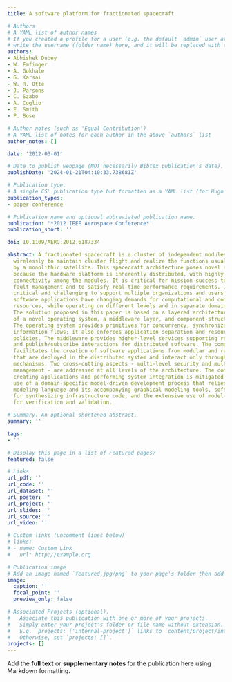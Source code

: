```yaml
---
title: A software platform for fractionated spacecraft

# Authors
# A YAML list of author names
# If you created a profile for a user (e.g. the default `admin` user at `content/authors/admin/`), 
# write the username (folder name) here, and it will be replaced with their full name and linked to their profile.
authors:
- Abhishek Dubey
- W. Emfinger
- A. Gokhale
- G. Karsai
- W. R. Otte
- J. Parsons
- C. Szabo
- A. Coglio
- E. Smith
- P. Bose

# Author notes (such as 'Equal Contribution')
# A YAML list of notes for each author in the above `authors` list
author_notes: []

date: '2012-03-01'

# Date to publish webpage (NOT necessarily Bibtex publication's date).
publishDate: '2024-01-21T04:10:33.738681Z'

# Publication type.
# A single CSL publication type but formatted as a YAML list (for Hugo requirements).
publication_types:
- paper-conference

# Publication name and optional abbreviated publication name.
publication: '*2012 IEEE Aerospace Conference*'
publication_short: ''

doi: 10.1109/AERO.2012.6187334

abstract: A fractionated spacecraft is a cluster of independent modules that interact
  wirelessly to maintain cluster flight and realize the functions usually performed
  by a monolithic satellite. This spacecraft architecture poses novel software challenges
  because the hardware platform is inherently distributed, with highly fluctuating
  connectivity among the modules. It is critical for mission success to support autonomous
  fault management and to satisfy real-time performance requirements. It is also both
  critical and challenging to support multiple organizations and users whose diverse
  software applications have changing demands for computational and communication
  resources, while operating on different levels and in separate domains of security.
  The solution proposed in this paper is based on a layered architecture consisting
  of a novel operating system, a middleware layer, and component-structured applications.
  The operating system provides primitives for concurrency, synchronization, and secure
  information flows; it also enforces application separation and resource management
  policies. The middleware provides higher-level services supporting request/response
  and publish/subscribe interactions for distributed software. The component model
  facilitates the creation of software applications from modular and reusable components
  that are deployed in the distributed system and interact only through well-defined
  mechanisms. Two cross-cutting aspects - multi-level security and multi-layered fault
  management - are addressed at all levels of the architecture. The complexity of
  creating applications and performing system integration is mitigated through the
  use of a domain-specific model-driven development process that relies on a dedicated
  modeling language and its accompanying graphical modeling tools, software generators
  for synthesizing infrastructure code, and the extensive use of model-based analysis
  for verification and validation.

# Summary. An optional shortened abstract.
summary: ''

tags:
- ''

# Display this page in a list of Featured pages?
featured: false

# Links
url_pdf: ''
url_code: ''
url_dataset: ''
url_poster: ''
url_project: ''
url_slides: ''
url_source: ''
url_video: ''

# Custom links (uncomment lines below)
# links:
# - name: Custom Link
#   url: http://example.org

# Publication image
# Add an image named `featured.jpg/png` to your page's folder then add a caption below.
image:
  caption: ''
  focal_point: ''
  preview_only: false

# Associated Projects (optional).
#   Associate this publication with one or more of your projects.
#   Simply enter your project's folder or file name without extension.
#   E.g. `projects: ['internal-project']` links to `content/project/internal-project/index.md`.
#   Otherwise, set `projects: []`.
projects: []
---
```


Add the **full text** or **supplementary notes** for the publication here using Markdown formatting.
